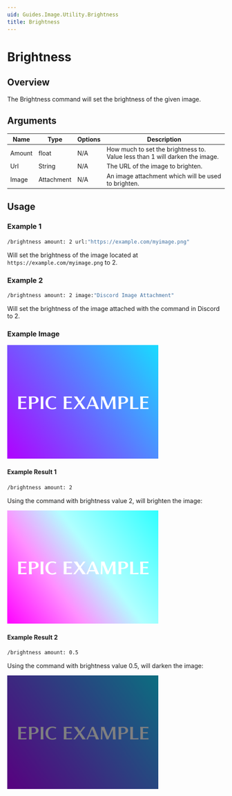 ```yaml
---
uid: Guides.Image.Utility.Brightness
title: Brightness
---
```


# Brightness
## Overview
The Brightness command will set the brightness of the given image.

## Arguments
| Name        | Type        | Options           | Description                                                                 |
| ----------- | ----------- | ----------------- | --------------------------------------------------------------------------- |
| Amount      | float       | N/A               | How much to set the brightness to. Value less than 1 will darken the image. |
| Url         | String      | N/A               | The URL of the image to brighten.                                           |
| Image       | Attachment  | N/A               | An image attachment which will be used to brighten.                         |

## Usage

### Example 1
```bash
/brightness amount: 2 url:"https://example.com/myimage.png"
```
Will set the brightness of the image located at `https://example.com/myimage.png` to 2.

### Example 2
```bash
/brightness amount: 2 image:"Discord Image Attachment"
```
Will set the brightness of the image attached with the command in Discord to 2.

### Example Image

<img src="gradient.png" alt="Gradient" style="width:350px;"/>

#### Example Result 1
```bash
/brightness amount: 2
```
Using the command with brightness value 2, will brighten the image:

<img src="example1.png" alt="Brightness Example 1" style="width:350px;"/>

#### Example Result 2
```bash
/brightness amount: 0.5
```
Using the command with brightness value 0.5, will darken the image:

<img src="example2.png" alt="Brightness Example 2" style="width:350px;"/>